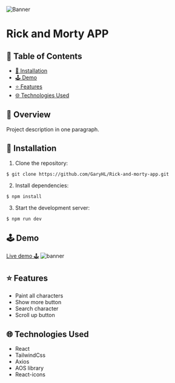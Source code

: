 ![Banner](https://imgur.com/e8zKRTg)
# Rick and Morty APP

## 📍 Table of Contents
- [🔧 Installation](#-Installation)
- [🕹️ Demo](#-Demo)
- [⭐ Features](#-Features)
- [🌐 Technologies Used](#-Technologies-Used)
  
## 📄 Overview
Project description in one paragraph.

## 🔧 Installation
1. Clone the repository:
```
$ git clone https://github.com/GaryHL/Rick-and-morty-app.git
```
2. Install dependencies:
```
$ npm install
```
3. Start the development server:
```
$ npm run dev
```

## 🕹️ Demo
[Live demo 🕹️](https://rick-and-morty-app-re5s.vercel.app/)
![banner](https://imgur.com/E5Xf7t6)

## ⭐ Features
- Paint all characters
- Show more button
- Search character
- Scroll up button

## 🌐 Technologies Used
- React
- TailwindCss
- Axios
- AOS library
- React-icons


